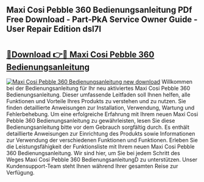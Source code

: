 ## Maxi Cosi Pebble 360 Bedienungsanleitung PDf Free Download - Part-PkA Service Owner Guide - User Repair Edition dsl7I

# <h2><a href="http://df2gng.blite.top/?on=Maxi+Cosi+Pebble+360+Bedienungsanleitung">🔗Download 👉🔴 Maxi Cosi Pebble 360 Bedienungsanleitung</a></h2>

[![Maxi Cosi Pebble 360 Bedienungsanleitung new download](https://i.imgur.com/lujVjoI.png)](http://df2gng.blite.top/?on=Maxi+Cosi+Pebble+360+Bedienungsanleitung)
Willkommen bei der Bedienungsanleitung für Ihr neu aktiviertes Maxi Cosi Pebble 360 Bedienungsanleitung. Dieser umfassende Leitfaden soll Ihnen helfen, alle Funktionen und Vorteile Ihres Produkts zu verstehen und zu nutzen. Sie finden detaillierte Anweisungen zur Installation, Verwendung, Wartung und Fehlerbehebung. Um eine erfolgreiche Erfahrung mit Ihrem neuen Maxi Cosi Pebble 360 Bedienungsanleitung zu gewährleisten, lesen Sie diese Bedienungsanleitung bitte vor dem Gebrauch sorgfältig durch. Es enthält detaillierte Anweisungen zur Einrichtung des Produkts sowie Informationen zur Verwendung der verschiedenen Funktionen und Funktionen. Erleben Sie die Leistungsfähigkeit der Funktionsliste mit Ihrem neuen Maxi Cosi Pebble 360 Bedienungsanleitung. Wir sind hier, um Sie bei jedem Schritt des Weges Maxi Cosi Pebble 360 BedienungsanleitungD zu unterstützen. Unser Kundensupport-Team steht Ihnen während Ihrer gesamten Reise zur Verfügung.
